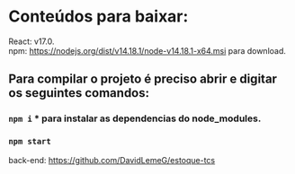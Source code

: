 # Conteúdos para baixar:

  React: v17.0.\
  npm: https://nodejs.org/dist/v14.18.1/node-v14.18.1-x64.msi para download.
  
## Para compilar o projeto é preciso abrir e digitar os seguintes comandos:

### `npm i`   * para instalar as dependencias do node_modules.
### `npm start`

back-end: https://github.com/DavidLemeG/estoque-tcs
